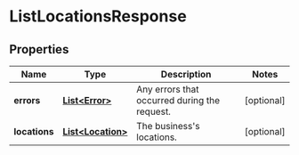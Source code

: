 
# ListLocationsResponse

## Properties
Name | Type | Description | Notes
------------ | ------------- | ------------- | -------------
**errors** | [**List&lt;Error&gt;**](Error.md) | Any errors that occurred during the request. |  [optional]
**locations** | [**List&lt;Location&gt;**](Location.md) | The business&#39;s locations. |  [optional]



